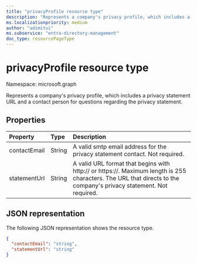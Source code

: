 ```yaml
---
title: "privacyProfile resource type"
description: "Represents a company's privacy profile, which includes a privacy statement URL and a contact person for questions regarding the privacy statement."
ms.localizationpriority: medium
author: "adimitui"
ms.subservice: "entra-directory-management"
doc_type: resourcePageType
---
```


# privacyProfile resource type

Namespace: microsoft.graph

Represents a company's privacy profile, which includes a privacy statement URL and a contact person for questions regarding the privacy statement.

## Properties
| Property   | Type|Description|
|:---------------|:--------|:----------|
|contactEmail|String| A valid smtp email address for the privacy statement contact. Not required.|
|statementUrl|String| A valid URL format that begins with http:// or https://. Maximum length is 255 characters. The URL that directs to the company's privacy statement. Not required.|

## JSON representation

The following JSON representation shows the resource type.

<!-- {
  "blockType": "resource",
  "optionalProperties": [

  ],
  "@odata.type": "microsoft.graph.privacyProfile"
}-->

```json
{
  "contactEmail": "string",
  "statementUrl": "string"
}
```

